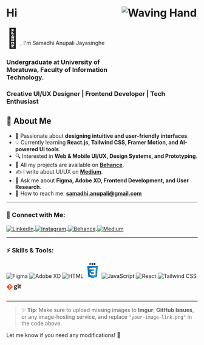 # Hi <img align="right" alt="Waving Hand" width="200" height="200" src="https://media.giphy.com/media/hvRJCLFzcasrR4ia7z/giphy.gif">
<span style="font-size: 50px;">👋</span>
 , I'm Samadhi Anupali Jayasinghe  

<h3>Undergraduate at University of Moratuwa, Faculty of Information Technology.</h3>

### Creative UI/UX Designer | Frontend Developer | Tech Enthusiast  




## 🚀 About Me  
- 🎨 Passionate about **designing intuitive and user-friendly interfaces**.  
- 💡 Currently learning **React.js, Tailwind CSS, Framer Motion, and AI-powered UI tools**.  
- 🔍 Interested in **Web & Mobile UI/UX, Design Systems, and Prototyping**.  
- 🎨 All my projects are available on **[Behance](https://www.behance.net/YOUR_PROFILE)**.  
- ✍️ I write about UI/UX on **[Medium](https://medium.com/@YOUR_PROFILE)**.  
- 💬 Ask me about **Figma, Adobe XD, Frontend Development, and User Research**.  
- 📩 How to reach me: **samadhi.anupali@gmail.com**  

---

<h3 align="left">📲 Connect with Me:</h3>
<p align="left">
<a href="https://linkedin.com/in/YOUR-LINKEDIN-ID" target="blank">
  <img align="center" src="https://raw.githubusercontent.com/rahuldkjain/github-profile-readme-generator/master/src/images/icons/Social/linked-in-alt.svg" alt="LinkedIn" height="30" width="40" />
</a>
<a href="https://instagram.com/YOUR-INSTAGRAM-ID" target="blank">
  <img align="center" src="https://raw.githubusercontent.com/rahuldkjain/github-profile-readme-generator/master/src/images/icons/Social/instagram.svg" alt="Instagram" height="30" width="40" />
</a>
<a href="https://www.behance.net/YOUR-BEHANCE-ID" target="blank">
  <img align="center" src="https://raw.githubusercontent.com/rahuldkjain/github-profile-readme-generator/master/src/images/icons/Social/behance.svg" alt="Behance" height="30" width="40" />
</a>
<a href="https://medium.com/@YOUR-MEDIUM-ID" target="blank">
  <img align="center" src="https://raw.githubusercontent.com/rahuldkjain/github-profile-readme-generator/master/src/images/icons/Social/medium.svg" alt="Medium" height="30" width="40" />
</a>
</p>

---

<h3 align="left">⚡ Skills & Tools:</h3>
<p align="left">
  <img src="https://www.vectorlogo.zone/logos/figma/figma-icon.svg" alt="Figma" width="40" height="40"/> 
  <img src="https://www.vectorlogo.zone/logos/adobe_xd/adobe_xd-icon.svg" alt="Adobe XD" width="40" height="40"/>
  <img src="https://www.vectorlogo.zone/logos/w3_html5/w3_html5-icon.svg" alt="HTML" width="40" height="40"/> 
  <img src="https://raw.githubusercontent.com/devicons/devicon/master/icons/css3/css3-original-wordmark.svg" alt="CSS3" width="40" height="40"/> 
  <img src="https://www.vectorlogo.zone/logos/javascript/javascript-icon.svg" alt="JavaScript" width="40" height="40"/>
  <img src="https://www.vectorlogo.zone/logos/reactjs/reactjs-icon.svg" alt="React" width="40" height="40"/>
  <img src="https://www.vectorlogo.zone/logos/tailwindcss/tailwindcss-icon.svg" alt="Tailwind CSS" width="40" height="40"/>
  <img src="https://raw.githubusercontent.com/devicons/devicon/master/icons/git/git-original-wordmark.svg" alt="Git" width="40" height="40"/>
</p>

---

> ✨ **Tip**: Make sure to upload missing images to **Imgur**, **GitHub Issues**, or any image-hosting service, and replace `"your-image-link.png"` in the code above.  

Let me know if you need any modifications! 🚀
